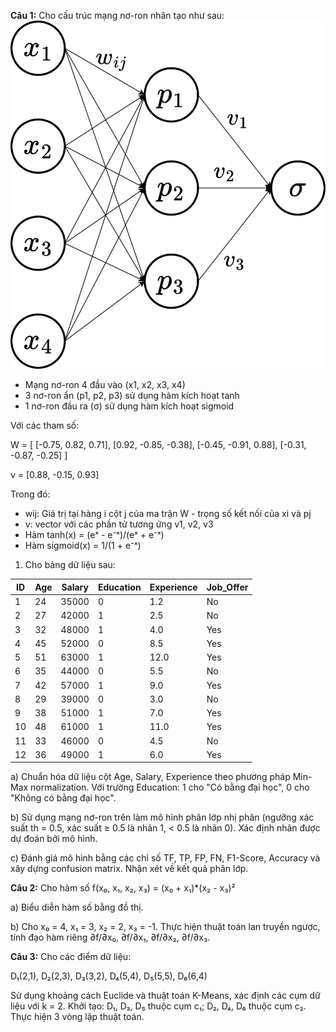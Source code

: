 **Câu 1:** Cho cấu trúc mạng nơ-ron nhân tạo như sau:
![Kien truc mang](https://github.com/Daocuong-main/hoc_may/blob/main/Untitled%20Diagram.svg)
- Mạng nơ-ron 4 đầu vào (x1, x2, x3, x4)
- 3 nơ-ron ẩn (p1, p2, p3) sử dụng hàm kích hoạt tanh
- 1 nơ-ron đầu ra (σ) sử dụng hàm kích hoạt sigmoid

Với các tham số:

W = [
    [-0.75, 0.82, 0.71],
    [0.92, -0.85, -0.38],
    [-0.45, -0.91, 0.88],
    [-0.31, -0.87, -0.25]
]

v = [0.88, -0.15, 0.93]

Trong đó:
- wij: Giá trị tại hàng i cột j của ma trận W - trọng số kết nối của xi và pj
- v: vector với các phần tử tương ứng v1, v2, v3
- Hàm tanh(x) = (eˣ - e⁻ˣ)/(eˣ + e⁻ˣ)
- Hàm sigmoid(x) = 1/(1 + e⁻ˣ)

1. Cho bảng dữ liệu sau:

| ID | Age | Salary | Education | Experience | Job_Offer |
|----|-----|---------|-----------|------------|-----------|
| 1  | 24  | 35000  | 0         | 1.2        | No        |
| 2  | 27  | 42000  | 1         | 2.5        | No        |
| 3  | 32  | 48000  | 1         | 4.0        | Yes       |
| 4  | 45  | 52000  | 0         | 8.5        | Yes       |
| 5  | 51  | 63000  | 1         | 12.0       | Yes       |
| 6  | 35  | 44000  | 0         | 5.5        | No        |
| 7  | 42  | 57000  | 1         | 9.0        | Yes       |
| 8  | 29  | 39000  | 0         | 3.0        | No        |
| 9  | 38  | 51000  | 1         | 7.0        | Yes       |
| 10 | 48  | 61000  | 1         | 11.0       | Yes       |
| 11 | 33  | 46000  | 0         | 4.5        | No        |
| 12 | 36  | 49000  | 1         | 6.0        | Yes       |

a) Chuẩn hóa dữ liệu cột Age, Salary, Experience theo phương pháp Min-Max normalization. Với trường Education: 1 cho "Có bằng đại học", 0 cho "Không có bằng đại học".

b) Sử dụng mạng nơ-ron trên làm mô hình phân lớp nhị phân (ngưỡng xác suất th = 0.5, xác suất ≥ 0.5 là nhãn 1, < 0.5 là nhãn 0). Xác định nhãn được dự đoán bởi mô hình.

c) Đánh giá mô hình bằng các chỉ số TF, TP, FP, FN, F1-Score, Accuracy và xây dựng confusion matrix. Nhận xét về kết quả phân lớp.

**Câu 2:** Cho hàm số f(x₀, x₁, x₂, x₃) = (x₀ + x₁)*(x₂ - x₃)²

a) Biểu diễn hàm số bằng đồ thị.

b) Cho x₀ = 4, x₁ = 3, x₂ = 2, x₃ = -1. Thực hiện thuật toán lan truyền ngược, tính đạo hàm riêng ∂f/∂x₀, ∂f/∂x₁, ∂f/∂x₂, ∂f/∂x₃.

**Câu 3:** Cho các điểm dữ liệu:

D₁(2,1), D₂(2,3), D₃(3,2), D₄(5,4), D₅(5,5), D₆(6,4)

Sử dụng khoảng cách Euclide và thuật toán K-Means, xác định các cụm dữ liệu với k = 2. Khởi tạo: D₁, D₃, D₅ thuộc cụm c₁; D₂, D₄, D₆ thuộc cụm c₂. Thực hiện 3 vòng lặp thuật toán.

